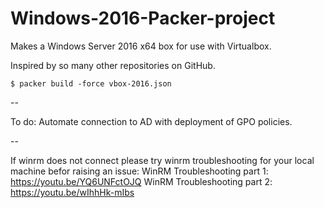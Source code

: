 # Windows-2016-Packer-project

Makes a Windows Server 2016 x64 box for use with Virtualbox.

Inspired by so many other repositories on GitHub.

```
$ packer build -force vbox-2016.json
```
--

To do:
Automate connection to AD with deployment of GPO policies.

--

If winrm does not connect please try winrm troubleshooting for your local machine befor raising an issue:
WinRM Troubleshooting part 1: https://youtu.be/YQ6UNFctOJQ
WinRM Troubleshooting part 2: https://youtu.be/wIhhHk-mIbs

